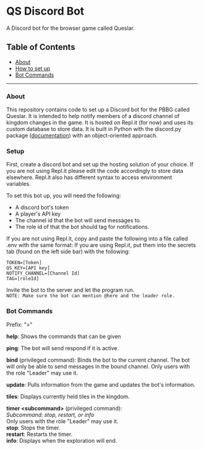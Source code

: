 # QS Discord Bot
A Discord bot for the browser game called Queslar.

## Table of Contents
- [About](#about)
- [How to set up](#setup)
- [Bot Commands](#bot-commands)

--------------

### About
This repository contains code to set up a Discord bot for the PBBG called Queslar. It is intended to help notify members of a discord channel of kingdom changes in the game. It is hosted on Repl.it (for now) and uses its custom database to store data. It is built in Python with the discord.py package ([documentation](https://discordpy.readthedocs.io/en/stable/index.html)) with an object-oriented approach.


### Setup
First, create a discord bot and set up the hosting solution of your choice. If you are not using Repl.it please edit the code accordingly to store data elsewhere. Repl.it also has different syntax to access environment variables.

To set this bot up, you will need the following:
- A discord bot's token
- A player's API key
- The channel id that the bot will send messages to.
- The role id of that the bot should tag for notifications.

If you are not using Repl.it, copy and paste the following into a file called .env with the same format:
If you are using Repl.it, put them into the secrets tab (found on the left side bar) with the following:  
```
TOKEN=[Token]  
QS_KEY=[API key]  
NOTIFY_CHANNEL=[Channel Id]  
TAG=[roleId]
```
Invite the bot to the server and let the program run.  
`NOTE: Make sure the bot can mention @here and the leader role.`

### Bot Commands
Prefix: ">"

**help**:
Shows the commands that can be given

**ping**:
The bot will send respond if it is active.

**bind** (privileged command):
Binds the bot to the current channel. The bot will only be able to send messages in the bound channel. Only users with the role "Leader" may use it.

**update**:
Pulls information from the game and updates the bot's information.

**tiles**:
Displays currently held tiles in the kingdom.

**timer \<subcommand>** (privileged command):  
*Subcommand: stop, restart, or info*  
Only users with the role "Leader" may use it.  
**stop**: Stops the timer.  
**restart**: Restarts the timer.  
**info**: Displays when the exploration will end.  
